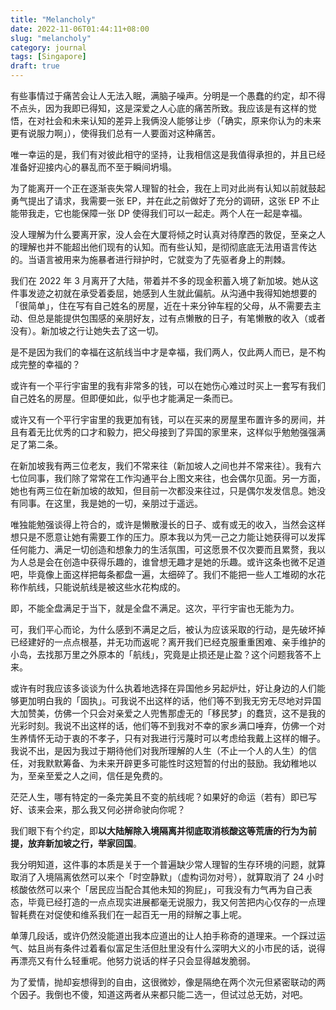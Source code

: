 ```yaml
---
title: "Melancholy"
date: 2022-11-06T01:44:11+08:00
slug: "melancholy"
category: journal
tags: [Singapore]
draft: true
---
```


有些事情过于痛苦会让人无法入眠，满脑子噪声。分明是一个愚蠢的约定，却不得不点头，因为我即已得知，这是深爱之人心底的痛苦所致。我应该是有这样的觉悟，在对社会和未来认知的差异上我俩没人能够让步（「确实，原来你认为的未来更有说服力啊」），使得我们总有一人要面对这种痛苦。

唯一幸运的是，我们有对彼此相守的坚持，让我相信这是我值得承担的，并且已经准备好迎接内心的暴乱而不至于瞬间坍塌。

为了能离开一个正在逐渐丧失常人理智的社会，我在上司对此尚有认知以前就鼓起勇气提出了请求，我需要一张 EP，并在此之前做好了充分的调研，这张 EP 不止能带我走，它也能保障一张 DP 使得我们可以一起走。两个人在一起是幸福。

没人理解为什么要离开家，没人会在大厦将倾之时认真对待摩西的敦促，至亲之人的理解也并不能超出他们现有的认知。而有些认知，是彻彻底底无法用语言传达的。当语言被用来为施暴者进行辩护时，它就变为了先驱者身上的荆棘。

我们在 2022 年 3 月离开了大陆，带着并不多的现金积蓄入境了新加坡。她从这件事发迹之初就在承受着委屈，她感到人生就此偏航。从沟通中我得知她想要的「很简单」，住在写有自己姓名的房屋，近在十来分钟车程的父母，从不需要去主动、但总是能提供包围感的亲朋好友，过有点懒散的日子，有笔懒散的收入（或者没有）。新加坡之行让她失去了这一切。

是不是因为我们的幸福在这航线当中才是幸福，我们两人，仅此两人而已，是不构成完整的幸福的？

或许有一个平行宇宙里的我有非常多的钱，可以在她伤心难过时买上一套写有我们自己姓名的房屋。但即便如此，似乎也才能满足一条而已。

或许又有一个平行宇宙里的我更加有钱，可以在买来的房屋里布置许多的房间，并且有着无比优秀的口才和毅力，把父母接到了异国的家里来，这样似乎勉勉强强满足了第二条。

在新加坡我有两三位老友，我们不常来往（新加坡人之间也并不常来往）。我有六七位同事，我们除了常常在工作沟通平台上图文来往，也会偶尔见面。另一方面，她也有两三位在新加坡的故知，但目前一次都没来往过，只是偶尔发发信息。她没有同事。在这里，我是她的一切，亲朋过于遥远。

唯独能勉强谈得上符合的，或许是懒散漫长的日子、或有或无的收入，当然会这样想只是不愿意让她有需要工作的压力。原本我以为凭一己之力能让她获得可以发挥任何能力、满足一切创造和想象力的生活氛围，可这愿景不仅次要而且累赘，我以为人总是会在创造中获得乐趣的，谁曾想无趣才是她的乐趣。或许这条也微不足道吧，毕竟像上面这样把每条都盘一遍，太细碎了。我们不能把一些人工堆砌的水花称作航线，只能说航线是被这些水花构成的。

即，不能全盘满足于当下，就是全盘不满足。这次，平行宇宙也无能为力。

可，我们平心而论，为什么感到不满足之后，被认为应该采取的行动，是先破坏掉已经建好的一点点根基，并无功而返呢？离开我们已经克服重重困难、亲手维护的小岛，去找那万里之外原本的「航线」，究竟是止损还是止盈？这个问题我答不上来。

或许有时我应该多谈谈为什么执着地选择在异国他乡另起炉灶，好让身边的人们能够更加明白我的「固执」。可我说不出这样的话，他们等不到我无穷无尽地对异国大加赞美，仿佛一个只会对亲爱之人兜售那虚无的「移民梦」的蠢货，这不是我的光彩时刻。我说不出这样的话，他们等不到我对不幸的家乡满口唾弃，仿佛一个对生养情怀无动于衷的不孝子，只有对我进行污蔑时可以考虑给我戴上这样的帽子。我说不出，是因为我过于期待他们对我所理解的人生（不止一个人的人生）的信任，对我默默筹备、为未来开辟更多可能性时这短暂的付出的鼓励。我幼稚地以为，至亲至爱之人之间，信任是免费的。

茫茫人生，哪有特定的一条完美且不变的航线呢？如果好的命运（若有）即已写好、该来会来，那么我又何必拼命驶向你呢？

我们眼下有个约定，即**以大陆解除入境隔离并彻底取消核酸这等荒唐的行为为前提，放弃新加坡之行，举家回国**。

我分明知道，这件事的本质是关于一个普遍缺少常人理智的生存环境的问题，就算取消了入境隔离依然可以来个「时空静默」（虚构词勿对号），就算取消了 24 小时核酸依然可以来个「居民应当配合其他未知的狗屁」，可我没有力气再为自己表态，毕竟已经打造的一点点现实进展都毫无说服力，我又何苦把内心仅存的一点理智耗费在对促使和维系我们在一起百无一用的辩解之事上呢。

单薄几段话，或许仍然没能道出我本应道出的让人拍手称奇的道理来。一个踩过运气、姑且尚有条件过着看似富足生活但肚里没有什么深明大义的小市民的话，说得再漂亮又有什么轻重呢。他努力说话的样子只会显得越发脆弱。

为了爱情，抛却妄想得到的自由，这很微妙，像是隔绝在两个次元但紧密联动的两个因子。我倒也不傻，知道这两者从来都只能二选一，但试过总无妨，对吧。

